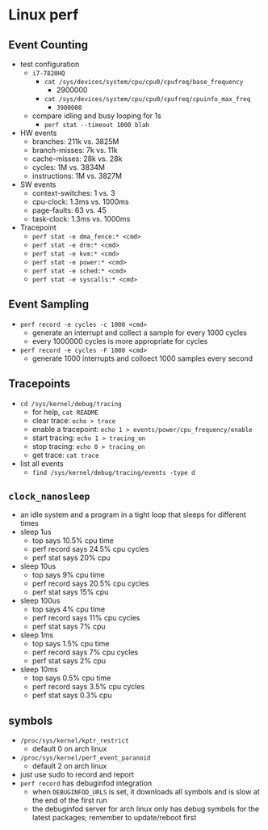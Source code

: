 Linux perf
==========

## Event Counting

- test configuration
  - `i7-7820HQ`
    - `cat /sys/devices/system/cpu/cpu0/cpufreq/base_frequency`
      - 2900000
    - `cat /sys/devices/system/cpu/cpu0/cpufreq/cpuinfo_max_freq`
      - `3900000`
  - compare idling and busy looping for 1s
    - `perf stat --timeout 1000 blah`
- HW events
  - branches: 211k vs. 3825M
  - branch-misses: 7k vs. 11k
  - cache-misses: 28k vs. 28k
  - cycles: 1M vs. 3834M
  - instructions: 1M vs. 3827M
- SW events
  - context-switches: 1 vs. 3
  - cpu-clock: 1.3ms vs. 1000ms
  - page-faults: 63 vs. 45
  - task-clock: 1.3ms vs. 1000ms
- Tracepoint
  - `perf stat -e dma_fence:* <cmd>`
  - `perf stat -e drm:* <cmd>`
  - `perf stat -e kvm:* <cmd>`
  - `perf stat -e power:* <cmd>`
  - `perf stat -e sched:* <cmd>`
  - `perf stat -e syscalls:* <cmd>`

## Event Sampling

- `perf record -e cycles -c 1000 <cmd>`
  - generate an interrupt and collect a sample for every 1000 cycles
  - every 1000000 cycles is more appropriate for cycles
- `perf record -e cycles -F 1000 <cmd>`
  - generate 1000 interrupts and colloect 1000 samples every second

## Tracepoints

- `cd /sys/kernel/debug/tracing`
  - for help, `cat README`
  - clear trace: `echo > trace`
  - enable a tracepoint: `echo 1 > events/power/cpu_frequency/enable`
  - start tracing: `echo 1 > tracing_on`
  - stop tracing: `echo 0 > tracing_on`
  - get trace: `cat trace`
- list all events
  - `find /sys/kernel/debug/tracing/events -type d`

## `clock_nanosleep`

- an idle system and a program in a tight loop that sleeps for different times
- sleep 1us
  - top says 10.5% cpu time
  - perf record says 24.5% cpu cycles
  - perf stat says 20% cpu
- sleep 10us
  - top says 9% cpu time
  - perf record says 20.5% cpu cycles
  - perf stat says 15% cpu
- sleep 100us
  - top says 4% cpu time
  - perf record says 11% cpu cycles
  - perf stat says 7% cpu
- sleep 1ms
  - top says 1.5% cpu time
  - perf record says 7% cpu cycles
  - perf stat says 2% cpu
- sleep 10ms
  - top says 0.5% cpu time
  - perf record says 3.5% cpu cycles
  - perf stat says 0.3% cpu

## symbols

- `/proc/sys/kernel/kptr_restrict`
  - default 0 on arch linux
- `/proc/sys/kernel/perf_event_paranoid`
  - default 2 on arch linux
- just use sudo to record and report
- `perf record` has debuginfod integration
  - when `DEBUGINFOD_URLS` is set, it downloads all symbols and is slow at the
    end of the first run
  - the debuginfod server for arch linux only has debug symbols for the latest
    packages; remember to update/reboot first
